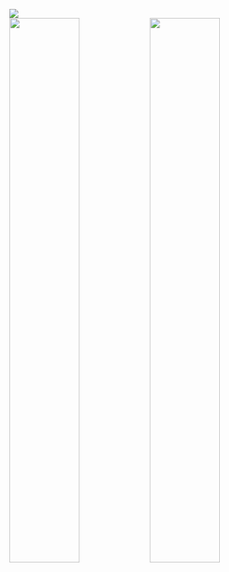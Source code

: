 ![](https://visitor-badge.laobi.icu/badge?page_id=pudidev&format=true)
<br>
<img width="50%" src="https://github-readme-streak-stats.herokuapp.com/?user=turkwr&theme=black-ice&hide_border=true&stroke=0000&background=0D1117"><img width="50%" src="https://github-readme-stats.vercel.app/api?username=turkwr&show_icons=true&count_private=true&theme=react&hide_border=true&bg_color=0D1117">
 
